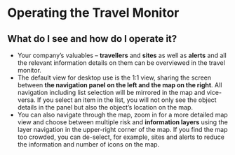 # Operating the Travel Monitor

## What do I see and how do I operate it?

* Your company’s valuables – **travellers** and **sites** as well as **alerts** and all the relevant information details on them can be overviewed in the travel monitor. 
* The default view for desktop use is the 1:1 view, sharing the screen between **the navigation panel on the left and the map on the right**. All navigation including list selection will be mirrored in the map and vice-versa. If you select an item in the list, you will not only see the object details in the panel but also the object’s location on the map. 
* You can also navigate through the map, zoom in for a more detailed map view and choose between multiple risk and **information layers** using the layer navigation in the upper-right corner of the map. If you find the map too crowded, you can de-select, for example, sites and alerts to reduce the information and number of icons on the map.

